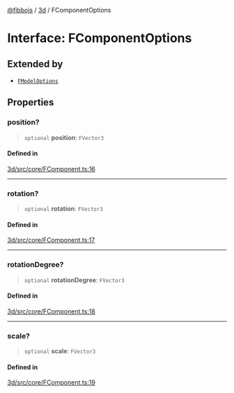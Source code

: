 [@fibbojs](/api/index) / [3d](/api/3d) / FComponentOptions

# Interface: FComponentOptions

## Extended by

- [`FModelOptions`](FModelOptions.md)

## Properties

### position?

> `optional` **position**: `FVector3`

#### Defined in

[3d/src/core/FComponent.ts:16](https://github.com/fibbojs/fibbo/blob/ab9e99b1ad4aed8e9a4d4f1553a9997678261528/packages/3d/src/core/FComponent.ts#L16)

***

### rotation?

> `optional` **rotation**: `FVector3`

#### Defined in

[3d/src/core/FComponent.ts:17](https://github.com/fibbojs/fibbo/blob/ab9e99b1ad4aed8e9a4d4f1553a9997678261528/packages/3d/src/core/FComponent.ts#L17)

***

### rotationDegree?

> `optional` **rotationDegree**: `FVector3`

#### Defined in

[3d/src/core/FComponent.ts:18](https://github.com/fibbojs/fibbo/blob/ab9e99b1ad4aed8e9a4d4f1553a9997678261528/packages/3d/src/core/FComponent.ts#L18)

***

### scale?

> `optional` **scale**: `FVector3`

#### Defined in

[3d/src/core/FComponent.ts:19](https://github.com/fibbojs/fibbo/blob/ab9e99b1ad4aed8e9a4d4f1553a9997678261528/packages/3d/src/core/FComponent.ts#L19)
